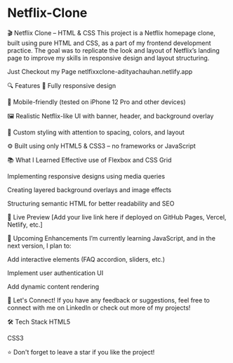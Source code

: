 # Netflix-Clone
🎬 Netflix Clone – HTML & CSS
This project is a Netflix homepage clone, built using pure HTML and CSS, as a part of my frontend development practice. The goal was to replicate the look and layout of Netflix’s landing page to improve my skills in responsive design and layout structuring.

Just Checkout my Page
netlfixxclone-adityachauhan.netlify.app

🔍 Features
🎯 Fully responsive design

📱 Mobile-friendly (tested on iPhone 12 Pro and other devices)

🖼️ Realistic Netflix-like UI with banner, header, and background overlay

🎨 Custom styling with attention to spacing, colors, and layout

⚙️ Built using only HTML5 & CSS3 – no frameworks or JavaScript


📚 What I Learned
Effective use of Flexbox and CSS Grid

Implementing responsive designs using media queries

Creating layered background overlays and image effects

Structuring semantic HTML for better readability and SEO


🚀 Live Preview
[Add your live link here if deployed on GitHub Pages, Vercel, Netlify, etc.]

📌 Upcoming Enhancements
I’m currently learning JavaScript, and in the next version, I plan to:

Add interactive elements (FAQ accordion, sliders, etc.)

Implement user authentication UI

Add dynamic content rendering

🙌 Let's Connect!
If you have any feedback or suggestions, feel free to connect with me on LinkedIn or check out more of my projects!

🛠️ Tech Stack
HTML5

CSS3

⭐ Don't forget to leave a star if you like the project!
